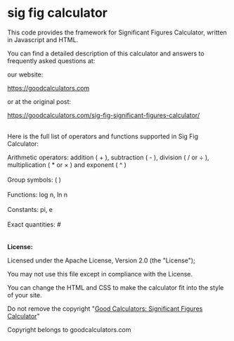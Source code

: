 # sig fig calculator

This code provides the framework for Significant Figures Calculator, written in Javascript and HTML.

You can find a detailed description of this calculator and answers to frequently asked questions at:

our website: 

https://goodcalculators.com 

or at the original post: 

https://goodcalculators.com/sig-fig-significant-figures-calculator/ <br><br>

Here is the full list of operators and functions supported in Sig Fig Calculator: 

Arithmetic operators: addition ( + ), subtraction ( - ), division ( / or ÷ ), multiplication ( * or × ) and exponent ( ^ )<br><br>
Group symbols: ( )<br><br>
Functions: log n, ln n<br><br>
Constants: pi, e<br><br>
Exact quantities: #<br><br>
<br>
<b>License:</b>

Licensed under the Apache License, Version 2.0 (the "License");
   
You may not use this file except in compliance with the License.
   
You can change the HTML and CSS to make the calculator fit into the style of your site.
   
Do not remove the copyright "<a href="https://goodcalculators.com/sig-fig-significant-figures-calculator/">Good Calculators: Significant Figures Calculator</a>"
   
Copyright belongs to goodcalculators.com


